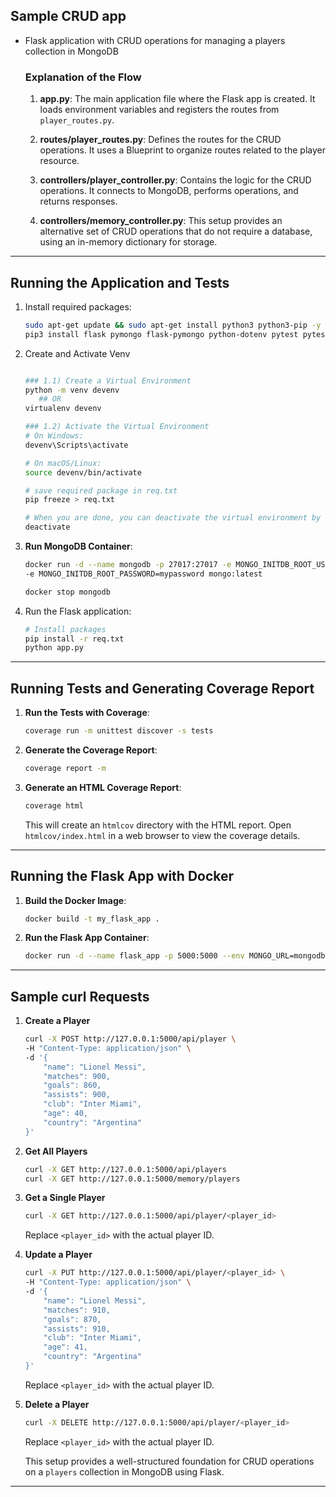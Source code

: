 ## Sample CRUD app

   - Flask application with CRUD operations for managing a players collection in MongoDB

     ### Explanation of the Flow
    
      1. **app.py**: The main application file where the Flask app is created. It loads environment variables and registers the routes from `player_routes.py`.

      2. **routes/player_routes.py**: Defines the routes for the CRUD operations. It uses a Blueprint to organize routes related to the player resource.

      3. **controllers/player_controller.py**: Contains the logic for the CRUD operations. It connects to MongoDB, performs operations, and returns responses.

      4. **controllers/memory_controller.py**: This setup provides an alternative set of CRUD operations that do not require a database, using an in-memory dictionary for storage.

---------------------------------------

## Running the Application and Tests

1. Install required packages:

    ```bash
    sudo apt-get update && sudo apt-get install python3 python3-pip -y 
    pip3 install flask pymongo flask-pymongo python-dotenv pytest pytest-cov coverage venv
    ```

1. Create and Activate Venv
    
    ```bash
    
    ### 1.1) Create a Virtual Environment
    python -m venv devenv
       ## OR 
    virtualenv devenv

    ### 1.2) Activate the Virtual Environment
    # On Windows:
    devenv\Scripts\activate
   
    # On macOS/Linux:
    source devenv/bin/activate

    # save required package in req.txt
    pip freeze > req.txt

    # When you are done, you can deactivate the virtual environment by simply running:
    deactivate
    ```

1. **Run MongoDB Container**:

   ```bash
   docker run -d --name mongodb -p 27017:27017 -e MONGO_INITDB_ROOT_USERNAME=myusername \
   -e MONGO_INITDB_ROOT_PASSWORD=mypassword mongo:latest

   docker stop mongodb
   ```


2. Run the Flask application:
    
    ```bash
    # Install packages
    pip install -r req.txt
    python app.py
    ```
---------------------------------------------


## Running Tests and Generating Coverage Report

1. **Run the Tests with Coverage**:

   ```bash
   coverage run -m unittest discover -s tests
   ```

1. **Generate the Coverage Report**:

   ```bash
   coverage report -m
   ```

1. **Generate an HTML Coverage Report**:

   ```bash
   coverage html
   ```
   This will create an `htmlcov` directory with the HTML report. Open `htmlcov/index.html` in a web browser to view the coverage details.


-----------------------------------------

## Running the Flask App with Docker

1. **Build the Docker Image**:

   ```bash
   docker build -t my_flask_app .
   ```

2. **Run the Flask App Container**:

   ```bash
   docker run -d --name flask_app -p 5000:5000 --env MONGO_URL=mongodb://myusername:mypassword@host.docker.internal:27017/mydatabase my_flask_app
   ```



-------------------------------

## Sample curl Requests

1. **Create a Player**

    ```bash
    curl -X POST http://127.0.0.1:5000/api/player \
    -H "Content-Type: application/json" \
    -d '{
        "name": "Lionel Messi",
        "matches": 900,
        "goals": 860,
        "assists": 900,
        "club": "Inter Miami",
        "age": 40,
        "country": "Argentina"
    }'
    ```

2. **Get All Players**

    ```bash
    curl -X GET http://127.0.0.1:5000/api/players
    curl -X GET http://127.0.0.1:5000/memory/players
    ```

1. **Get a Single Player**

    ```bash
    curl -X GET http://127.0.0.1:5000/api/player/<player_id>
    ```
    Replace `<player_id>` with the actual player ID.

1. **Update a Player**

    ```bash
    curl -X PUT http://127.0.0.1:5000/api/player/<player_id> \
    -H "Content-Type: application/json" \
    -d '{
        "name": "Lionel Messi",
        "matches": 910,
        "goals": 870,
        "assists": 910,
        "club": "Inter Miami",
        "age": 41,
        "country": "Argentina"
    }'
    ```
    Replace `<player_id>` with the actual player ID.

1. **Delete a Player**

    ```bash
    curl -X DELETE http://127.0.0.1:5000/api/player/<player_id>
    ```
    Replace `<player_id>` with the actual player ID.

    This setup provides a well-structured foundation for CRUD operations on a `players` collection in MongoDB using Flask.

----------------------------------------------